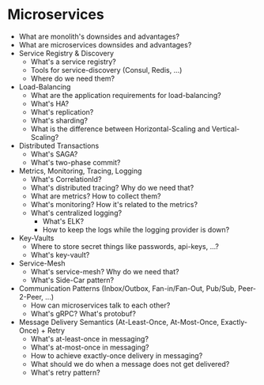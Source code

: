 # Microservices

* What are monolith's downsides and advantages?
* What are microservices downsides and advantages?
* Service Registry & Discovery
    * What's a service registry?
    * Tools for service-discovery (Consul, Redis, ...)
    * Where do we need them?
* Load-Balancing
    * What are the application requirements for load-balancing?
    * What's HA?
    * What's replication?
    * What's sharding?
    * What is the difference between Horizontal-Scaling and Vertical-Scaling?
* Distributed Transactions
    * What's SAGA?
    * What's two-phase commit?
* Metrics, Monitoring, Tracing, Logging
    * What's CorrelationId?
    * What's distributed tracing? Why do we need that?
    * What are metrics? How to collect them?
    * What's monitoring? How it's related to the metrics?
    * What's centralized logging?
        * What's ELK?
        * How to keep the logs while the logging provider is down?
* Key-Vaults
    * Where to store secret things like passwords, api-keys, ...?
    * What's key-vault?
* Service-Mesh
    * What's service-mesh? Why do we need that?
    * What's Side-Car pattern?
* Communication Patterns (Inbox/Outbox, Fan-in/Fan-Out, Pub/Sub, Peer-2-Peer, ...)
    * How can microservices talk to each other?
    * What's gRPC? What's protobuf?
* Message Delivery Semantics (At-Least-Once, At-Most-Once, Exactly-Once) + Retry
    * What's at-least-once in messaging?
    * What's at-most-once in messaging?
    * How to achieve exactly-once delivery in messaging?
    * What should we do when a message does not get delivered?
    * What's retry pattern?
